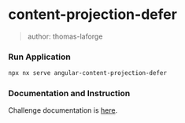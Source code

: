 # content-projection-defer

> author: thomas-laforge

### Run Application

```bash
npx nx serve angular-content-projection-defer
```

### Documentation and Instruction

Challenge documentation is [here](https://angular-challenges.vercel.app/challenges/angular/59-content-projection-defer/).
